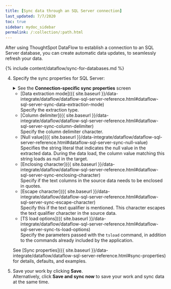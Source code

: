 ```yaml
---
title: [Sync data through an SQL Server connection]
last_updated: 7/7/2020
toc: true
sidebar: mydoc_sidebar
permalink: /:collection/:path.html
---
```

After using ThoughtSpot DataFlow to establish a connection to an SQL Server database, you can create automatic data updates, to seamlessly refresh your data.

{% include content/dataflow/sync-for-databases.md %}

4. Specify the sync properties for SQL Server:

   <details>
     <summary>See the <strong>Connection-specific sync properties</strong> screen</summary><p><img src="../../images/dataflow-set-sync-properties-draft.png" alt="Enter sync details" /></p>
   </details>

   <!--![Enter connection details]({{ site.baseurl }}/images/dataflow-sql-server-sync.png "Enter connection details")-->

   * [Data extraction mode]({{ site.baseurl }}/data-integrate/dataflow/dataflow-sql-server-reference.html#dataflow-sql-server-sync-data-extraction-mode)<br/>Specify the extraction type.
   * [Column delimiter]({{ site.baseurl }}/data-integrate/dataflow/dataflow-sql-server-reference.html#dataflow-sql-server-sync-column-delimiter)<br/>Specify the column delimiter character.
   * [Null value]({{ site.baseurl }}/data-integrate/dataflow/dataflow-sql-server-reference.html#dataflow-sql-server-sync-null-value)<br/>Specifies the string literal that indicates the null value in the extracted data. During the data load, the column value matching this string loads as null in the target.
   * [Enclosing character]({{ site.baseurl }}/data-integrate/dataflow/dataflow-sql-server-reference.html#dataflow-sql-server-sync-enclosing-character)<br/>Specify if the text columns in the source data needs to be enclosed in quotes.
   * [Escape character]({{ site.baseurl }}/data-integrate/dataflow/dataflow-sql-server-reference.html#dataflow-sql-server-sync-escape-character)<br/>Specify this if the text qualifier is mentioned. This character escapes the text qualifier character in the source data.
   * [TS load options]({{ site.baseurl }}/data-integrate/dataflow/dataflow-sql-server-reference.html#dataflow-sql-server-sync-ts-load-options)<br/>Specify the parameters passed with the <code>tsload</code> command, in addition to the commands already included by the application.

   See [Sync properties]({{ site.baseurl }}/data-integrate/dataflow/dataflow-sql-server-reference.html#sync-properties) for details, defaults, and examples.

5. Save your work by clicking **Save**.<br/>Alternatively, click **Save and sync now** to save your work and sync data at the same time.

